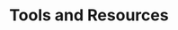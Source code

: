 ---
title: "Tools and Resources"
description: "A curated list of tools and resources for people who make websites"

---
